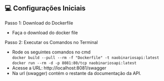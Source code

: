 ## 💻 Configurações Iniciais

Passo 1: Download do Dockerfile
- Faça o download do docker file

Passo 2: Executar os Comandos no Terminal
- Rode os seguintes comandos no cmd
  <br>
  ```docker build --pull --rm -f "Dockerfile" -t naobinariosapi:latest```<br>
  ```docker run --rm -d -p 8081:80/tcp naobinariosapi:latest```
- Acesse a URL: http://localhost:8081/swagger
- Na url (swagger) contém o restante da documentação da API.
